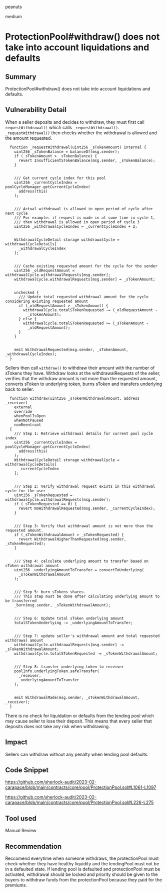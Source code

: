 peanuts

medium

# ProtectionPool#withdraw() does not take into account liquidations and defaults

## Summary

ProtectionPool#withdraw() does not take into account liquidations and defaults.

## Vulnerability Detail

When a seller deposits and decides to withdraw, they must first call `requestWithdrawal()` which calls `_requestWithdrawal()`. `_requestWithdrawal()` then checks whether the withdrawal is allowed and the amount requested. 

```solidity
  function _requestWithdrawal(uint256 _sTokenAmount) internal {
    uint256 _sTokenBalance = balanceOf(msg.sender);
    if (_sTokenAmount > _sTokenBalance) {
      revert InsufficientSTokenBalance(msg.sender, _sTokenBalance);
    }


    /// Get current cycle index for this pool
    uint256 _currentCycleIndex = poolCycleManager.getCurrentCycleIndex(
      address(this)
    );


    /// Actual withdrawal is allowed in open period of cycle after next cycle
    /// For example: if request is made in at some time in cycle 1,
    /// then withdrawal is allowed in open period of cycle 3
    uint256 _withdrawalCycleIndex = _currentCycleIndex + 2;


    WithdrawalCycleDetail storage withdrawalCycle = withdrawalCycleDetails[
      _withdrawalCycleIndex
    ];


    /// Cache existing requested amount for the cycle for the sender
    uint256 _oldRequestAmount = withdrawalCycle.withdrawalRequests[msg.sender];
    withdrawalCycle.withdrawalRequests[msg.sender] = _sTokenAmount;


    unchecked {
      /// Update total requested withdrawal amount for the cycle considering existing requested amount
      if (_oldRequestAmount > _sTokenAmount) {
        withdrawalCycle.totalSTokenRequested -= (_oldRequestAmount -
          _sTokenAmount);
      } else {
        withdrawalCycle.totalSTokenRequested += (_sTokenAmount -
          _oldRequestAmount);
      }
    }


    emit WithdrawalRequested(msg.sender, _sTokenAmount, _withdrawalCycleIndex);
  }
```
Sellers then call `withdraw()` to withdraw their amount with the number of sTokens they have. Withdraw looks at the withdrawalRequests of the seller, verifies that the withdraw amount is not more than the requested amount, converts sToken to underlying token, burns sToken and transfers underlying back to seller.

```solidity
  function withdraw(uint256 _sTokenWithdrawalAmount, address _receiver)
    external
    override
    whenPoolIsOpen
    whenNotPaused
    nonReentrant
  {
    /// Step 1: Retrieve withdrawal details for current pool cycle index
    uint256 _currentCycleIndex = poolCycleManager.getCurrentCycleIndex(
      address(this)
    );
    WithdrawalCycleDetail storage withdrawalCycle = withdrawalCycleDetails[
      _currentCycleIndex
    ];


    /// Step 2: Verify withdrawal request exists in this withdrawal cycle for the user
    uint256 _sTokenRequested = withdrawalCycle.withdrawalRequests[msg.sender];
    if (_sTokenRequested == 0) {
      revert NoWithdrawalRequested(msg.sender, _currentCycleIndex);
    }


    /// Step 3: Verify that withdrawal amount is not more than the requested amount.
    if (_sTokenWithdrawalAmount > _sTokenRequested) {
      revert WithdrawalHigherThanRequested(msg.sender, _sTokenRequested);
    }


    /// Step 4: calculate underlying amount to transfer based on sToken withdrawal amount
    uint256 _underlyingAmountToTransfer = convertToUnderlying(
      _sTokenWithdrawalAmount
    );


    /// Step 5: burn sTokens shares.
    /// This step must be done after calculating underlying amount to be transferred
    _burn(msg.sender, _sTokenWithdrawalAmount);


    /// Step 6: Update total sToken underlying amount
    totalSTokenUnderlying -= _underlyingAmountToTransfer;


    /// Step 7: update seller's withdrawal amount and total requested withdrawal amount
    withdrawalCycle.withdrawalRequests[msg.sender] -= _sTokenWithdrawalAmount;
    withdrawalCycle.totalSTokenRequested -= _sTokenWithdrawalAmount;


    /// Step 8: transfer underlying token to receiver
    poolInfo.underlyingToken.safeTransfer(
      _receiver,
      _underlyingAmountToTransfer
    );


    emit WithdrawalMade(msg.sender, _sTokenWithdrawalAmount, _receiver);
  }
```

There is no check for liquidation or defaults from the lending pool which may cause seller to lose their deposit. This means that every seller that deposits does not take any risk when withdrawing.

## Impact

Sellers can withdraw without any penalty when lending pool defaults.

## Code Snippet

https://github.com/sherlock-audit/2023-02-carapace/blob/main/contracts/core/pool/ProtectionPool.sol#L1061-L1097

https://github.com/sherlock-audit/2023-02-carapace/blob/main/contracts/core/pool/ProtectionPool.sol#L226-L275

## Tool used

Manual Review

## Recommendation

Reccomend everytime when someone withdraws, the protectionPool must check whether they have healthy liquidity and the lendingPool must not be in a defaulted state. If lending pool is defaulted and protectionPool must be activated, withdrawal should be locked and priority should be given to the buyers to withdraw funds from the protectionPool because they paid for the premiums.